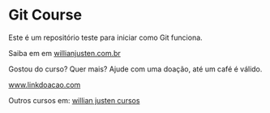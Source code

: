 # Git Course

Este é um repositório teste para iniciar como Git funciona.

Saiba em em [willianjusten.com.br](http://willianjustem.com.br)

Gostou do curso? Quer mais? Ajude com uma doação, até um café é válido.

www.linkdoacao.com

Outros cursos em: [willian justen cursos](http://willianjustencursos.com)
